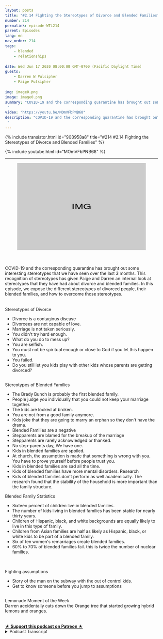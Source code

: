```yaml
---
layout: posts
title: "#2.14 Fighting the Stereotypes of Divorce and Blended Families"
number: 214
permalink: episode-WTL214
parent: Episodes
lang: en
nav_order: 214
tags:
    - blended
    - relationships

date: Wed Jun 17 2020 08:00:00 GMT-0700 (Pacific Daylight Time)
guests:
    - Darren W Pulsipher
    - Paige Pulsipher

img: image0.png
image: image0.png
summary: "COVID-19 and the corresponding quarantine has brought out some interesting stereotypes that we have seen over the last 3 months. This recognition of stereotypes has given Paige and Darren an internal look at stereotypes that they have had about divorce and blended families. In this episode, we expose the different stereotypes of divorced people, their blended families, and how to overcome those stereotypes.
 "
video: "https://youtu.be/MOmVFbPNB68"
description: "COVID-19 and the corresponding quarantine has brought out some interesting stereotypes that we have seen over the last 3 months. This recognition of stereotypes has given Paige and Darren an internal look at stereotypes that they have had about divorce and blended families. In this episode, we expose the different stereotypes of divorced people, their blended families, and how to overcome those stereotypes.
 "
---
```


<div>
{% include transistor.html id="903958a8" title="#214 #2.14 Fighting the Stereotypes of Divorce and Blended Families" %}

{% include youtube.html id="MOmVFbPNB68" %}
</div>

---

<html><head></head><body><div><figure data-trix-attachment="{&quot;contentType&quot;:&quot;image&quot;,&quot;height&quot;:288,&quot;url&quot;:&quot;https://www.blogger.com/img/img-grey-rectangle.png&quot;,&quot;width&quot;:429}" data-trix-content-type="image" class="attachment attachment--preview"><img src="./image0.png" width="429" height="288"><figcaption class="attachment__caption"></figcaption></figure></div><div><br></div><div><br></div><div>COVID-19 and the corresponding quarantine has brought out some interesting stereotypes that we have seen over the last 3 months. This recognition of stereotypes has given Paige and Darren an internal look at stereotypes that they have had about divorce and blended families. In this episode, we expose the different stereotypes of divorced people, their blended families, and how to overcome those stereotypes.</div><div>&nbsp;</div><div><br></div><div>Stereotypes of Divorce</div><ul><li>Divorce is a contagious disease</li><li>Divorcees are not capable of love.</li><li>Marriage is not taken seriously.</li><li>You didn't try hard enough.</li><li>What do you do to mess up?</li><li>You are selfish.</li><li>You must not be spiritual enough or close to God if you let this happen to you.</li><li>You failed.</li><li>Do you still let you kids play with other kids whose parents are getting divorced?</li></ul><div><br></div><div>Stereotypes of Blended Families</div><ul><li>The Brady Bunch is probably the first blended family.</li><li>People judge you individually that you could not keep your marriage together.</li><li>The kids are looked at broken.&nbsp;</li><li>You are not from a good family anymore.</li><li>Kids joke that they are going to marry an orphan so they don't have the drama.</li><li>Blended Families are a negative</li><li>Stepparents are blamed for the breakup of the marriage</li><li>Stepparents are rarely acknowledged or thanked.</li><li>No step-parents day, We have one.</li><li>Kids in blended families are spoiled.</li><li>At church, the assumption is made that something is wrong with you. You have to prove yourself before people trust you.</li><li>Kids in blended families are sad all the time.</li><li>Kids of blended families have more mental disorders. Research</li><li>Kids of blended families don't perform as well academically. The research found that the stability of the household is more important than the family structure.</li></ul><div>Blended Family Statistics</div><ul><li>Sixteen percent of children live in blended families.</li><li>The number of kids living in blended families has been stable for nearly thirty years.</li><li>Children of Hispanic, black, and white backgrounds are equally likely to live in this type of family.</li><li>Children from Asian families are half as likely as Hispanic, black, or white kids to be part of a blended family.</li><li>Six of ten women's remarriages create blended families.</li><li>60% to 70% of blended families fail. this is twice the number of nuclear families.</li></ul><div><br></div><div><br></div><div>Fighting assumptions&nbsp;</div><ul><li>Story of the man on the subway with the out of control kids.</li><li>Get to know someone before you jump to assumptions</li></ul><div><br></div><div>Lemonade Moment of the Week</div><div>Darren accidentally cuts down the Orange tree that started growing hybrid lemons and oranges.</div><div><br><br></div>
<strong>
  <a href="https://www.patreon.com/wheresthelemonade" target="_donate" rel="payment" title="★ Support this podcast on Patreon ★">★ Support this podcast on Patreon ★</a>
</strong></body></html>

<details>
<summary> Podcast Transcript </summary>

<p></p>

</details>
